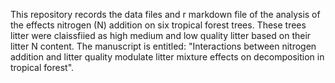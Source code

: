 This repository records the data files and r markdown file of the analysis of the effects nitrogen (N) addition on six tropical forest trees. These trees litter were claissfiied as high medium and low quality litter based on their litter N content. The manuscript is entitled: "Interactions between nitrogen addition and litter quality modulate litter mixture effects on decomposition in tropical forest". 
